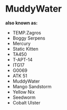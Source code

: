 # MuddyWater

**also known as:**
- TEMP.Zagros
- Boggy Serpens
- Mercury
- Static Kitten
- TA450
- T-APT-14
- ITG17
- G0069
- ATK 51
- MuddyWater
- Mango Sandstorm
- Yellow Nix
- Seedworm
- Cobalt Ulster
